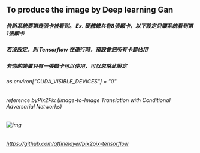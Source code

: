 ## To produce the image by Deep learning Gan
##### 告訴系統要第幾張卡被看到。 Ex. 硬體總共有8張顯卡，以下設定只讓系統看到第1張顯卡
##### 若沒設定，則 Tensorflow 在運行時，預設會把所有卡都佔用
##### 若你的裝置只有一張顯卡可以使用，可以忽略此設定
###### os.environ["CUDA_VISIBLE_DEVICES"] = "0"

###### reference byPix2Pix (Image-to-Image Translation with Conditional Adversarial Networks)
###### ![img](../notebook_material/pix2pix.jpg)
###### https://github.com/affinelayer/pix2pix-tensorflow

